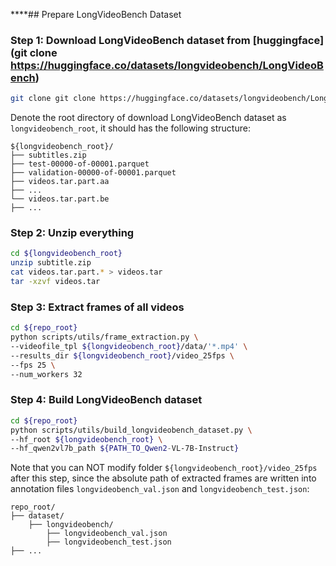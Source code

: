 ****## Prepare LongVideoBench Dataset


### Step 1: Download LongVideoBench dataset from [huggingface](git clone https://huggingface.co/datasets/longvideobench/LongVideoBench)
```bash
git clone git clone https://huggingface.co/datasets/longvideobench/LongVideoBench
```

Denote the root directory of download LongVideoBench dataset as `longvideobench_root`, it should has the following structure:
```
${longvideobench_root}/
├── subtitles.zip
├── test-00000-of-00001.parquet
├── validation-00000-of-00001.parquet
├── videos.tar.part.aa
├── ...
└── videos.tar.part.be
├── ...
```


### Step 2: Unzip everything
```bash
cd ${longvideobench_root}
unzip subtitle.zip
cat videos.tar.part.* > videos.tar
tar -xzvf videos.tar
```


### Step 3: Extract frames of all videos
```bash
cd ${repo_root}
python scripts/utils/frame_extraction.py \
--videofile_tpl ${longvideobench_root}/data/'*.mp4' \
--results_dir ${longvideobench_root}/video_25fps \
--fps 25 \
--num_workers 32
```


### Step 4: Build LongVideoBench dataset
```bash
cd ${repo_root}
python scripts/utils/build_longvideobench_dataset.py \
--hf_root ${longvideobench_root} \
--hf_qwen2vl7b_path ${PATH_TO_Qwen2-VL-7B-Instruct}
```
Note that you can NOT modify folder `${longvideobench_root}/video_25fps` after this step, since the absolute path of extracted frames are written into annotation files `longvideobench_val.json` and `longvideobench_test.json`:
```
repo_root/
├── dataset/
    ├── longvideobench/
        ├── longvideobench_val.json
        ├── longvideobench_test.json
├── ...
```